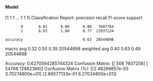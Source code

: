 #### Model
[1 1 1 ... 1 1 1]
Classification Report:
              precision    recall  f1-score   support

           0       0.01      0.00      0.00   7607764
           1       0.63      1.00      0.77  12937134

    accuracy                           0.63  20544898
   macro avg       0.32      0.50      0.39  20544898
weighted avg       0.40      0.63      0.49  20544898

Accuracy: 0.6270594285744324
Confusion Matrix:
[[     506  7607258]
 [   54768 12882366]]
Confusion Matrix (%):
[[2.46289857e-03 3.70274800e+01]
 [2.66577133e-01 6.27034800e+01]]
